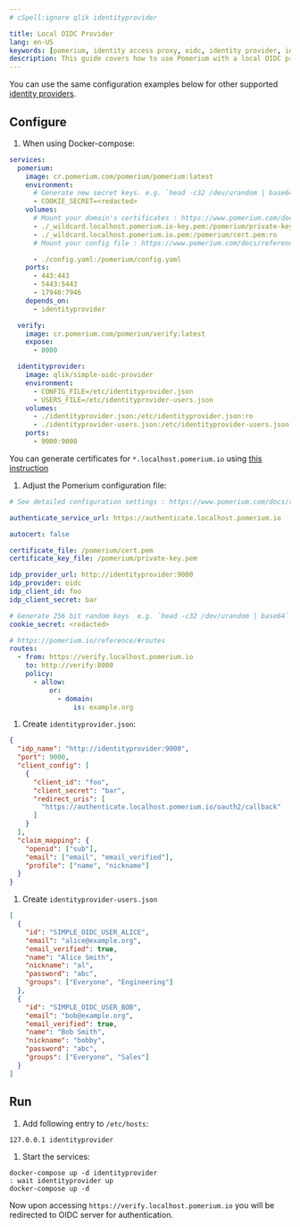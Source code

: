 ```yaml
---
# cSpell:ignore qlik identityprovider

title: Local OIDC Provider
lang: en-US
keywords: [pomerium, identity access proxy, oidc, identity provider, idp]
description: This guide covers how to use Pomerium with a local OIDC provider using [qlik/simple-oidc-provider].
---
```


You can use the same configuration examples below for other supported [identity providers](/docs/identity-providers).

## Configure

1. When using Docker-compose:

```yaml title="docker-compose.yaml"
services:
  pomerium:
    image: cr.pomerium.com/pomerium/pomerium:latest
    environment:
      # Generate new secret keys. e.g. `head -c32 /dev/urandom | base64`
      - COOKIE_SECRET=<redacted>
    volumes:
      # Mount your domain's certificates : https://www.pomerium.com/docs/reference/certificates
      - ./_wildcard.localhost.pomerium.io-key.pem:/pomerium/private-key.pem:ro
      - ./_wildcard.localhost.pomerium.io.pem:/pomerium/cert.pem:ro
      # Mount your config file : https://www.pomerium.com/docs/reference/

      - ./config.yaml:/pomerium/config.yaml
    ports:
      - 443:443
      - 5443:5443
      - 17946:7946
    depends_on:
      - identityprovider

  verify:
    image: cr.pomerium.com/pomerium/verify:latest
    expose:
      - 8000

  identityprovider:
    image: qlik/simple-oidc-provider
    environment:
      - CONFIG_FILE=/etc/identityprovider.json
      - USERS_FILE=/etc/identityprovider-users.json
    volumes:
      - ./identityprovider.json:/etc/identityprovider.json:ro
      - ./identityprovider-users.json:/etc/identityprovider-users.json:ro
    ports:
      - 9000:9000
```

You can generate certificates for `*.localhost.pomerium.io` using [this instruction](/docs/concepts/certificates#certificates-2)

1. Adjust the Pomerium configuration file:

```yaml title="config.yaml"
# See detailed configuration settings : https://www.pomerium.com/docs/reference/

authenticate_service_url: https://authenticate.localhost.pomerium.io

autocert: false

certificate_file: /pomerium/cert.pem
certificate_key_file: /pomerium/private-key.pem

idp_provider_url: http://identityprovider:9000
idp_provider: oidc
idp_client_id: foo
idp_client_secret: bar

# Generate 256 bit random keys  e.g. `head -c32 /dev/urandom | base64`
cookie_secret: <redacted>

# https://pomerium.io/reference/#routes
routes:
  - from: https://verify.localhost.pomerium.io
    to: http://verify:8000
    policy:
      - allow:
          or:
            - domain:
                is: example.org
```

1. Create `identityprovider.json`:

```json title="identityprovider.json"
{
  "idp_name": "http://identityprovider:9000",
  "port": 9000,
  "client_config": [
    {
      "client_id": "foo",
      "client_secret": "bar",
      "redirect_uris": [
        "https://authenticate.localhost.pomerium.io/oauth2/callback"
      ]
    }
  ],
  "claim_mapping": {
    "openid": ["sub"],
    "email": ["email", "email_verified"],
    "profile": ["name", "nickname"]
  }
}
```

1. Create `identityprovider-users.json`

```json title="identityprovider-users.json"
[
  {
    "id": "SIMPLE_OIDC_USER_ALICE",
    "email": "alice@example.org",
    "email_verified": true,
    "name": "Alice Smith",
    "nickname": "al",
    "password": "abc",
    "groups": ["Everyone", "Engineering"]
  },
  {
    "id": "SIMPLE_OIDC_USER_BOB",
    "email": "bob@example.org",
    "email_verified": true,
    "name": "Bob Smith",
    "nickname": "bobby",
    "password": "abc",
    "groups": ["Everyone", "Sales"]
  }
]
```

## Run

1. Add following entry to `/etc/hosts`:

```title="/etc/hosts"
127.0.0.1 identityprovider
```

1. Start the services:

```shell
docker-compose up -d identityprovider
: wait identityprovider up
docker-compose up -d
```

Now upon accessing `https://verify.localhost.pomerium.io` you will be redirected to OIDC server for authentication.

[identity provider]: /docs/identity-providers
[qlik/simple-oidc-provider]: https://hub.docker.com/r/qlik/simple-oidc-provider/
